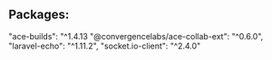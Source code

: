 ## Packages:
"ace-builds": "^1.4.13
"@convergencelabs/ace-collab-ext": "^0.6.0",
"laravel-echo": "^1.11.2",
"socket.io-client": "^2.4.0"
